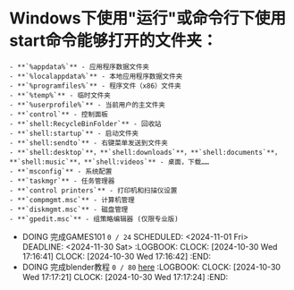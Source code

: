 # Windows下使用"运行"或命令行下使用start命令能够打开的文件夹：
	- **`%appdata%`** - 应用程序数据文件夹
	- **`%localappdata%`** - 本地应用程序数据文件夹
	- **`%programfiles%`** - 程序文件（x86）文件夹
	- **`%temp%`** - 临时文件夹
	- **`%userprofile%`** - 当前用户的主文件夹
	- **`control`** - 控制面板
	- **`shell:RecycleBinFolder`** - 回收站
	- **`shell:startup`** - 启动文件夹
	- **`shell:sendto`** - 右键菜单发送到文件夹
	- **`shell:desktop`**，**`shell:downloads`**，**`shell:documents`**，**`shell:music`**，**`shell:videos`** - 桌面，下载……
	- **`msconfig`** - 系统配置
	- **`taskmgr`** - 任务管理器
	- **`control printers`** - 打印机和扫描仪设置
	- **`compmgmt.msc`** - 计算机管理
	- **`diskmgmt.msc`** - 磁盘管理
	- **`gpedit.msc`** - 组策略编辑器 (仅限专业版)
- DOING 完成GAMES101 `0 / 24`
  SCHEDULED: <2024-11-01 Fri>
  DEADLINE: <2024-11-30 Sat>
  :LOGBOOK:
  CLOCK: [2024-10-30 Wed 17:16:41]
  CLOCK: [2024-10-30 Wed 17:16:42]
  :END:
- DOING 完成blender教程 `0 / 80` [here](https://www.bilibili.com/video/BV11H4y1P7RV/)
  :LOGBOOK:
  CLOCK: [2024-10-30 Wed 17:17:21]
  CLOCK: [2024-10-30 Wed 17:17:24]
  :END: